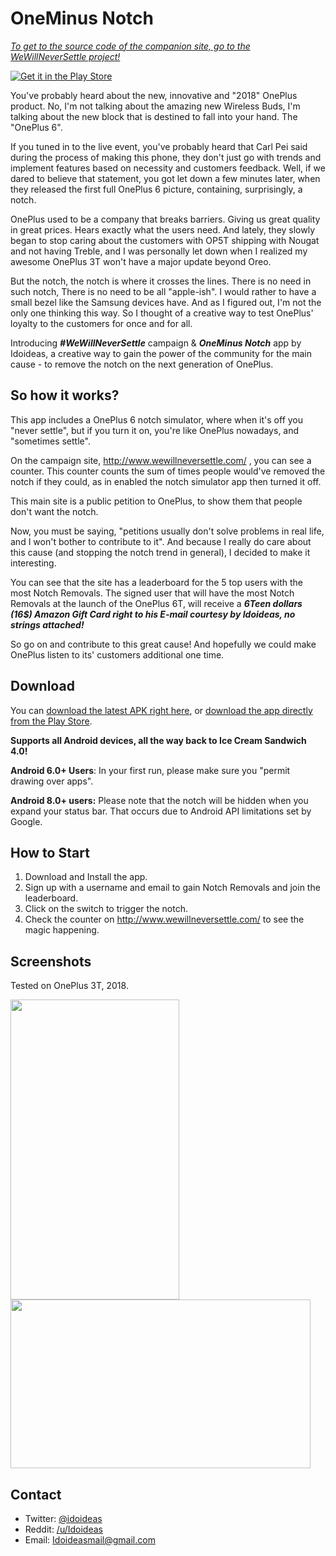# OneMinus Notch

[*To get to the source code of the companion site, go to the WeWillNeverSettle project!*]()

[![Get it in the Play Store](https://i.imgur.com/GcvRPKp.png)](https://play.google.com/store/apps/details?id=com.idoideas.sometimessettle)

You've probably heard about the new, innovative and "2018" OnePlus product. No, I'm not talking about the amazing new Wireless Buds, I'm talking about the new block that is destined to fall into your hand. The "OnePlus 6".

If you tuned in to the live event, you've probably heard that Carl Pei said during the process of making this phone, they don't just go with trends and implement features based on necessity and customers feedback. Well, if we dared to believe that statement, you got let down a few minutes later, when they released the first full OnePlus 6 picture, containing, surprisingly, a notch.

OnePlus used to be a company that breaks barriers. Giving us great quality in great prices. Hears exactly what the users need. And lately, they slowly began to stop caring about the customers with OP5T shipping with Nougat and not having Treble, and I was personally let down when I realized my awesome OnePlus 3T won't have a major update beyond Oreo. 

But the notch, the notch is where it crosses the lines. There is no need in such notch, There is no need to be all "apple-ish". I would rather to have a small bezel like the Samsung devices have. And as I figured out, I'm not the only one thinking this way. So I thought of a creative way to test OnePlus' loyalty to the customers for once and for all. 

Introducing ***#WeWillNeverSettle*** campaign & ***OneMinus Notch*** app by Idoideas, a creative way to gain the power of the community for the main cause - to remove the notch on the next generation of OnePlus.

## So how it works?

This app includes a OnePlus 6 notch simulator, where when it's off you "never settle", but if you turn it on, you're like OnePlus nowadays, and "sometimes settle".

On the campaign site, http://www.wewillneversettle.com/ , you can see a counter. This counter counts the sum of times people would've removed the notch if they could, as in enabled the notch simulator app then turned it off.

This main site is a public petition to OnePlus, to show them that people don't want the notch.

Now, you must be saying, "petitions usually don't solve problems in real life, and I won't bother to contribute to it". And because I really do care about this cause (and stopping the notch trend in general), I decided to make it interesting.

You can see that the site has a leaderboard for the 5 top users with the most Notch Removals. The signed user that will have the most Notch Removals at the launch of the OnePlus 6T, will receive a ***6Teen dollars (16$) Amazon Gift Card right to his E-mail courtesy by Idoideas, no strings attached!***

So go on and contribute to this great cause! And hopefully we could make OnePlus listen to its' customers additional one time.

## Download

You can [download the latest APK right here](), or [download the app directly from the Play Store](https://play.google.com/store/apps/details?id=com.idoideas.sometimessettle).

**Supports all Android devices, all the way back to Ice Cream Sandwich 4.0!**

**Android 6.0+ Users**: In your first run, please make sure you "permit drawing over apps".

**Android 8.0+ users:** Please note that the notch will be hidden when you expand your status bar. That occurs due to Android API limitations set by Google.

## How to Start

1. Download and Install the app.
2. Sign up with a username and email to gain Notch Removals and join the leaderboard.
3. Click on the switch to trigger the notch.
4. Check the counter on http://www.wewillneversettle.com/ to see the magic happening.

## Screenshots

Tested on OnePlus 3T, 2018.

<img src="https://i.imgur.com/268AUwy.png" width="270" height="480">
<img src="https://i.imgur.com/CzioY6Q.jpg" width="480" height="270">

## Contact

* Twitter: [@idoideas](http://twitter.com/idoideas)
* Reddit: [/u/Idoideas](https://www.reddit.com/user/idoideas)
* Email: Idoideasmail@gmail.com
